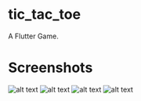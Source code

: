 # tic_tac_toe

A Flutter Game.

# Screenshots

![alt text](https://github.com/who-icyy/TicTacToe/blob/main/Screenshots/flutter_01.png)
![alt text](https://github.com/who-icyy/TicTacToe/blob/main/Screenshots/flutter_02.png)
![alt text](https://github.com/who-icyy/TicTacToe/blob/main/Screenshots/flutter_03.png)
![alt text](https://github.com/who-icyy/TicTacToe/blob/main/Screenshots/flutter_04.png)
